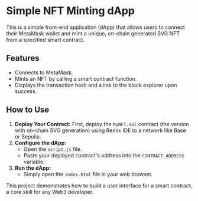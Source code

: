 # Simple NFT Minting dApp

This is a simple front-end application (dApp) that allows users to connect their MetaMask wallet and mint a unique, on-chain generated SVG NFT from a specified smart contract.

## Features
- Connects to MetaMask.
- Mints an NFT by calling a smart contract function.
- Displays the transaction hash and a link to the block explorer upon success.

## How to Use
1.  **Deploy Your Contract:** First, deploy the `MyNFT.sol` contract (the version with on-chain SVG generation) using Remix IDE to a network like Base or Sepolia.
2.  **Configure the dApp:**
    * Open the `script.js` file.
    * Paste your deployed contract's address into the `CONTRACT_ADDRESS` variable.
3.  **Run the dApp:**
    * Simply open the `index.html` file in your web browser.

This project demonstrates how to build a user interface for a smart contract, a core skill for any Web3 developer.
